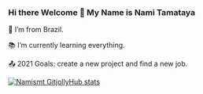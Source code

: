 ### Hi there Welcome 👋 My Name is Nami Tamataya

:house_with_garden: I’m from Brazil.

:books: I’m currently learning everything.

:outbox_tray: 2021 Goals: create a new project and find a new job.

[![Namismt GitjollyHub stats](https://github-readme-stats.vercel.app/api?username=Namismt)](https://github.com/Namismt/github-readme-statsapi?username=Namismt&theme=jolly&show_icons=true)
